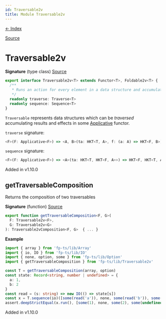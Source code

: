 ```yaml
---
id: Traversable2v
title: Module Traversable2v
---
```


[← Index](.)

[Source](https://github.com/gcanti/fp-ts/blob/master/src/Traversable2v.ts)

# Traversable2v

**Signature** (type class) [Source](https://github.com/gcanti/fp-ts/blob/master/src/Traversable2v.ts#L46-L52)

```ts
export interface Traversable2v<T> extends Functor<T>, Foldable2v<T> {
  /**
   * Runs an action for every element in a data structure and accumulates the results
   */
  readonly traverse: Traverse<T>
  readonly sequence: Sequence<T>
}
```

`Traversable` represents data structures which can be _traversed_ accumulating results and effects in some
[Applicative](./Applicative.md) functor.

`traverse` signature:

```ts
<F>(F: Applicative<F>) => <A, B>(ta: HKT<T, A>, f: (a: A) => HKT<F, B>) => HKT<F, HKT<T, B>>
```

`sequence` signature:

```ts
<F>(F: Applicative<F>) => <A>(ta: HKT<T, HKT<F, A>>) => HKT<F, HKT<T, A>>
```

Added in v1.10.0

## getTraversableComposition

Returns the composition of two traversables

**Signature** (function) [Source](https://github.com/gcanti/fp-ts/blob/master/src/Traversable2v.ts#L281-L299)

```ts
export function getTraversableComposition<F, G>(
  F: Traversable2v<F>,
  G: Traversable2v<G>
): Traversable2vComposition<F, G>  { ... }
```

**Example**

```ts
import { array } from 'fp-ts/lib/Array'
import { io, IO } from 'fp-ts/lib/IO'
import { none, option, some } from 'fp-ts/lib/Option'
import { getTraversableComposition } from 'fp-ts/lib/Traversable2v'

const T = getTraversableComposition(array, option)
const state: Record<string, number | undefined> = {
  a: 1,
  b: 2
}
const read = (s: string) => new IO(() => state[s])
const x = T.sequence(io)([some(read('a')), none, some(read('b')), some(read('c'))])
assert.deepStrictEqual(x.run(), [some(1), none, some(2), some(undefined)])
```

Added in v1.10.0
